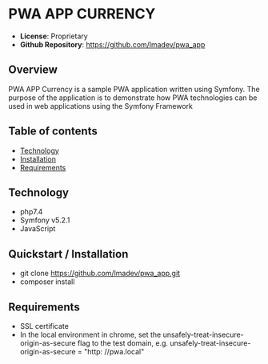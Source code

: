 # PWA APP CURRENCY

- **License**: Proprietary
- **Github Repository**: <https://github.com/lmadev/pwa_app>

## Overview

PWA APP Currency is a sample PWA application written using Symfony. The purpose of the application is to demonstrate how PWA technologies can be used in web applications using the Symfony Framework

## Table of contents
- [Technology](#technology)
- [Installation](#quickstart--installation)
- [Requirements](#requirements)

## Technology
- php7.4
- Symfony v5.2.1
- JavaScript

## Quickstart / Installation
- git clone https://github.com/lmadev/pwa_app.git
- composer install

## Requirements
- SSL certificate
- In the local environment in chrome, set the unsafely-treat-insecure-origin-as-secure flag to the test domain, e.g. unsafely-treat-insecure-origin-as-secure = "http: //pwa.local"


